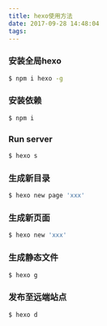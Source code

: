 ```yaml
---
title: hexo使用方法
date: 2017-09-28 14:48:04
tags: 
---
```


### 安装全局hexo
``` bash
$ npm i hexo -g
```

### 安装依赖
``` bash
$ npm i
```

### Run server
``` bash
$ hexo s
```

### 生成新目录
``` bash
$ hexo new page 'xxx'
```

### 生成新页面
``` bash 
$ hexo new 'xxx'
```

### 生成静态文件
``` bash
$ hexo g
```

### 发布至远端站点
``` bash
$ hexo d
```
